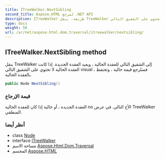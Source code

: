 ```yaml
---
title: ITreeWalker.NextSibling
second_title: Aspose.HTML لمرجع .NET API
description: ITreeWalker طريقة. ينقل TreeWalker إلى الشقيق التالي للعقدة الحالية  ويعيد العقدة الجديدة. إذا كانت العقدة الحالية لا تحتوي على الشقيق التالي visual  فستُرجع قيمة خالية  وتحتفظ بالعقدة الحالية.
type: docs
weight: 50
url: /ar/net/aspose.html.dom.traversal/itreewalker/nextsibling/
---
```

## ITreeWalker.NextSibling method

ينقل TreeWalker إلى الشقيق التالي للعقدة الحالية ، ويعيد العقدة الجديدة. إذا كانت العقدة الحالية لا تحتوي على الشقيق التالي visual ، فستُرجع قيمة خالية ، وتحتفظ بالعقدة الحالية.

```csharp
public Node NextSibling()
```

### قيمة الإرجاع

العقدة الجديدة ، أو خالية إذا كان للعقدة الحالية no الأخ التالي. في عرض TreeWalker المنطقي.

### أنظر أيضا

* class [Node](../../../aspose.html.dom/node/)
* interface [ITreeWalker](../)
* مساحة الاسم [Aspose.Html.Dom.Traversal](../../itreewalker/)
* المجسم [Aspose.HTML](../../../)


